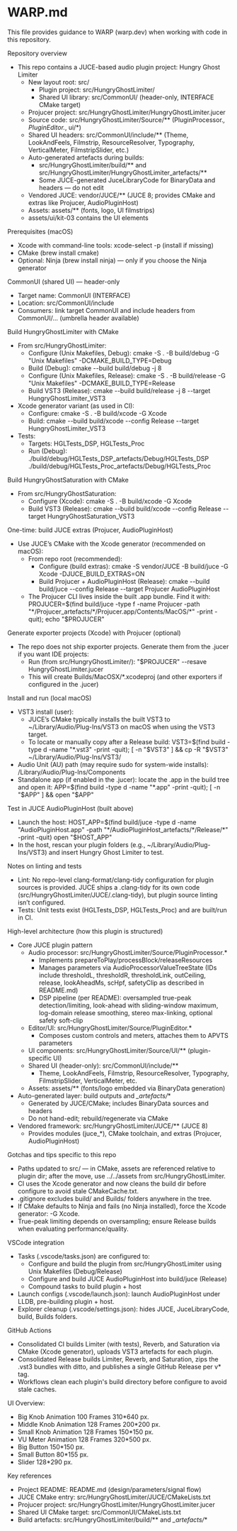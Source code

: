 # WARP.md

This file provides guidance to WARP (warp.dev) when working with code in this repository.

Repository overview
- This repo contains a JUCE-based audio plugin project: Hungry Ghost Limiter
  - New layout root: src/
    - Plugin project: src/HungryGhostLimiter/
    - Shared UI library: src/CommonUI/ (header-only, INTERFACE CMake target)
  - Projucer project: src/HungryGhostLimiter/HungryGhostLimiter.jucer
  - Source code: src/HungryGhostLimiter/Source/** (PluginProcessor.*, PluginEditor.*, ui/*)
  - Shared UI headers: src/CommonUI/include/** (Theme, LookAndFeels, Filmstrip, ResourceResolver, Typography, VerticalMeter, FilmstripSlider, etc.)
  - Auto-generated artefacts during builds:
    - src/HungryGhostLimiter/build/** and src/HungryGhostLimiter/HungryGhostLimiter_artefacts/**
    - Some JUCE-generated JuceLibraryCode for BinaryData and headers — do not edit
  - Vendored JUCE: vendor/JUCE/** (JUCE 8; provides CMake and extras like Projucer, AudioPluginHost)
  - Assets: assets/** (fonts, logo, UI filmstrips)
  - assets/ui/kit-03 contains the UI elements

Prerequisites (macOS)
- Xcode with command-line tools: xcode-select -p (install if missing)
- CMake (brew install cmake)
- Optional: Ninja (brew install ninja) — only if you choose the Ninja generator

CommonUI (shared UI) — header-only
- Target name: CommonUI (INTERFACE)
- Location: src/CommonUI/include
- Consumers: link target CommonUI and include headers from CommonUI/... (umbrella header available)

Build HungryGhostLimiter with CMake
- From src/HungryGhostLimiter:
  - Configure (Unix Makefiles, Debug):
    cmake -S . -B build/debug -G "Unix Makefiles" -DCMAKE_BUILD_TYPE=Debug
  - Build (Debug):
    cmake --build build/debug -j 8
  - Configure (Unix Makefiles, Release):
    cmake -S . -B build/release -G "Unix Makefiles" -DCMAKE_BUILD_TYPE=Release
  - Build VST3 (Release):
    cmake --build build/release -j 8 --target HungryGhostLimiter_VST3
- Xcode generator variant (as used in CI):
  - Configure:
    cmake -S . -B build/xcode -G Xcode
  - Build:
    cmake --build build/xcode --config Release --target HungryGhostLimiter_VST3
- Tests:
  - Targets: HGLTests_DSP, HGLTests_Proc
  - Run (Debug):
    ./build/debug/HGLTests_DSP_artefacts/Debug/HGLTests_DSP
    ./build/debug/HGLTests_Proc_artefacts/Debug/HGLTests_Proc

Build HungryGhostSaturation with CMake
- From src/HungryGhostSaturation:
  - Configure (Xcode):
    cmake -S . -B build/xcode -G Xcode
  - Build VST3 (Release):
    cmake --build build/xcode --config Release --target HungryGhostSaturation_VST3

One-time: build JUCE extras (Projucer, AudioPluginHost)
- Use JUCE’s CMake with the Xcode generator (recommended on macOS):
  - From repo root (recommended):
    - Configure (build extras):
      cmake -S vendor/JUCE -B build/juce -G Xcode -DJUCE_BUILD_EXTRAS=ON
    - Build Projucer + AudioPluginHost (Release):
      cmake --build build/juce --config Release --target Projucer AudioPluginHost
  - The Projucer CLI lives inside the built .app bundle. Find it with:
      PROJUCER=$(find build/juce -type f -name Projucer -path "*/Projucer_artefacts/*/Projucer.app/Contents/MacOS/*" -print -quit); echo "$PROJUCER"

Generate exporter projects (Xcode) with Projucer (optional)
- The repo does not ship exporter projects. Generate them from the .jucer if you want IDE projects:
  - Run (from src/HungryGhostLimiter/):
      "$PROJUCER" --resave HungryGhostLimiter.jucer
  - This will create Builds/MacOSX/*.xcodeproj (and other exporters if configured in the .jucer)

Install and run (local macOS)
- VST3 install (user):
  - JUCE’s CMake typically installs the built VST3 to ~/Library/Audio/Plug-Ins/VST3 on macOS when using the VST3 target.
  - To locate or manually copy after a Release build:
    VST3=$(find build -type d -name "*.vst3" -print -quit); [ -n "$VST3" ] && cp -R "$VST3" ~/Library/Audio/Plug-Ins/VST3/
- Audio Unit (AU) path (may require sudo for system-wide installs):
  /Library/Audio/Plug-Ins/Components
- Standalone app (if enabled in the .jucer): locate the .app in the build tree and open it:
  APP=$(find build -type d -name "*.app" -print -quit); [ -n "$APP" ] && open "$APP"

Test in JUCE AudioPluginHost (built above)
- Launch the host:
    HOST_APP=$(find build/juce -type d -name "AudioPluginHost.app" -path "*/AudioPluginHost_artefacts/*/Release/*" -print -quit)
    open "$HOST_APP"
- In the host, rescan your plugin folders (e.g., ~/Library/Audio/Plug-Ins/VST3) and insert Hungry Ghost Limiter to test.

Notes on linting and tests
- Lint: No repo-level clang-format/clang-tidy configuration for plugin sources is provided. JUCE ships a .clang-tidy for its own code (src/HungryGhostLimiter/JUCE/.clang-tidy), but plugin source linting isn’t configured.
- Tests: Unit tests exist (HGLTests_DSP, HGLTests_Proc) and are built/run in CI.

High-level architecture (how this plugin is structured)
- Core JUCE plugin pattern
  - Audio processor: src/HungryGhostLimiter/Source/PluginProcessor.*
    - Implements prepareToPlay/processBlock/releaseResources
    - Manages parameters via AudioProcessorValueTreeState (IDs include thresholdL, thresholdR, thresholdLink, outCeiling, release, lookAheadMs, scHpf, safetyClip as described in README.md)
    - DSP pipeline (per README): oversampled true-peak detection/limiting, look-ahead with sliding-window maximum, log-domain release smoothing, stereo max-linking, optional safety soft-clip
  - Editor/UI: src/HungryGhostLimiter/Source/PluginEditor.*
    - Composes custom controls and meters, attaches them to APVTS parameters
  - UI components: src/HungryGhostLimiter/Source/UI/** (plugin-specific UI)
  - Shared UI (header-only): src/CommonUI/include/**
    - Theme, LookAndFeels, Filmstrip, ResourceResolver, Typography, FilmstripSlider, VerticalMeter, etc.
  - Assets: assets/** (fonts/logo embedded via BinaryData generation)
- Auto-generated layer: build outputs and *_artefacts/**
  - Generated by JUCE/CMake; includes BinaryData sources and headers
  - Do not hand-edit; rebuild/regenerate via CMake
- Vendored framework: src/HungryGhostLimiter/JUCE/** (JUCE 8)
  - Provides modules (juce_*), CMake toolchain, and extras (Projucer, AudioPluginHost)

Gotchas and tips specific to this repo
- Paths updated to src/ — in CMake, assets are referenced relative to plugin dir; after the move, use ../../assets from src/HungryGhostLimiter.
- CI uses the Xcode generator and now cleans the build dir before configure to avoid stale CMakeCache.txt.
- .gitignore excludes build/ and Builds/ folders anywhere in the tree.
- If CMake defaults to Ninja and fails (no Ninja installed), force the Xcode generator: -G Xcode.
- True-peak limiting depends on oversampling; ensure Release builds when evaluating performance/quality.

VSCode integration
- Tasks (.vscode/tasks.json) are configured to:
  - Configure and build the plugin from src/HungryGhostLimiter using Unix Makefiles (Debug/Release)
  - Configure and build JUCE AudioPluginHost into build/juce (Release)
  - Compound tasks to build plugin + host
- Launch configs (.vscode/launch.json): launch AudioPluginHost under LLDB, pre-building plugin + host.
- Explorer cleanup (.vscode/settings.json): hides JUCE, JuceLibraryCode, build, Builds folders.

GitHub Actions
- Consolidated CI builds Limiter (with tests), Reverb, and Saturation via CMake (Xcode generator), uploads VST3 artefacts for each plugin.
- Consolidated Release builds Limiter, Reverb, and Saturation, zips the .vst3 bundles with ditto, and publishes a single GitHub Release per v* tag.
- Workflows clean each plugin's build directory before configure to avoid stale caches.

UI Overview:
- Big Knob Animation 100 Frames 310*640 px.
- Middle Knob Animation 128 Frames 200*200 px.
- Small Knob Animation 128 Frames 150*150 px.
- VU Meter Animation 128 Frames 320*500 px.
- Big Button 150*150 px.
- Small Button 80*155 px.
- Slider 128*290 px.

Key references
- Project README: README.md (design/parameters/signal flow)
- JUCE CMake entry: src/HungryGhostLimiter/JUCE/CMakeLists.txt
- Projucer project: src/HungryGhostLimiter/HungryGhostLimiter.jucer
- Shared UI CMake target: src/CommonUI/CMakeLists.txt
- Build artefacts: src/HungryGhostLimiter/build/** and *_artefacts/**

